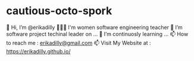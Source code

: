 # cautious-octo-spork
👋 Hi, I’m @erikadilly    👩🏽‍💻 I'm women software engineering teacher      💞️ I’m software project techinal leader on ...      🌱 I’m continuosly learning ...   📫 How to reach me : erikadilly@gmail.com 📫 Visit My Website at : https://erikadilly.github.io/
